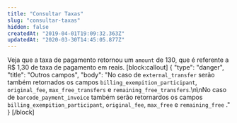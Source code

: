 ```yaml
---
title: "Consultar Taxas"
slug: "consultar-taxas"
hidden: false
createdAt: "2019-04-01T19:09:32.363Z"
updatedAt: "2020-03-30T14:45:05.877Z"
---
```

Veja que a taxa de pagamento retornou um `amount` de 130, que é referente a R$ 1,30 de taxa de pagamento em reais.
[block:callout]
{
  "type": "danger",
  "title": "Outros campos",
  "body": "No caso de `external_transfer` serão também retornados os campos `billing_exempition_participant`,  `original_fee`, `max_free_transfers` e `remaining_free_transfers`.\n\nNo caso de `barcode_payment_invoice` também serão retornardos os campos `billing_exempition_participant`,  `original_fee`, `max_free`  e `remaining_free` ."
}
[/block]